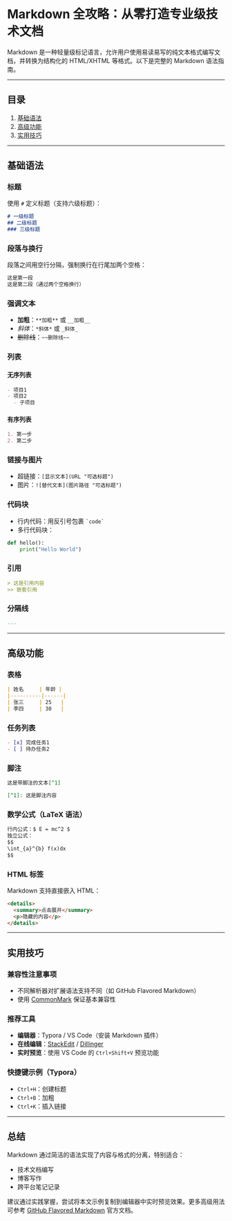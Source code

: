 # Markdown 全攻略：从零打造专业级技术文档

Markdown 是一种轻量级标记语言，允许用户使用易读易写的纯文本格式编写文档，并转换为结构化的 HTML/XHTML 等格式。以下是完整的 Markdown 语法指南。

---

## 目录
1. [基础语法](#基础语法)
2. [高级功能](#高级功能)
3. [实用技巧](#实用技巧)

---

## 基础语法

### 标题
使用 `#` 定义标题（支持六级标题）：
```markdown
# 一级标题
## 二级标题
### 三级标题
```

### 段落与换行
段落之间用空行分隔，强制换行在行尾加两个空格：
```markdown
这是第一段  
这是第二段（通过两个空格换行）
```

### 强调文本
- **加粗**：`**加粗**` 或 `__加粗__`
- *斜体*：`*斜体*` 或 `_斜体_`
- ~~删除线~~：`~~删除线~~`

### 列表
#### 无序列表
```markdown
- 项目1
- 项目2
  - 子项目
```

#### 有序列表
```markdown
1. 第一步
2. 第二步
```

### 链接与图片
- 超链接：`[显示文本](URL "可选标题")`
- 图片：`![替代文本](图片路径 "可选标题")`

### 代码块
- 行内代码：用反引号包裹 `` `code` ``
- 多行代码块：


```python
def hello():
    print("Hello World")
```



### 引用
```markdown
> 这是引用内容
>> 嵌套引用
```

### 分隔线
```markdown
---
```

---

## 高级功能

### 表格
```markdown
| 姓名     | 年龄 |
|----------|------|
| 张三     | 25   |
| 李四     | 30   |
```

### 任务列表
```markdown
- [x] 完成任务1
- [ ] 待办任务2
```

### 脚注
```markdown
这是带脚注的文本[^1]

[^1]: 这是脚注内容
```

### 数学公式（LaTeX 语法）
```markdown
行内公式：$ E = mc^2 $
独立公式：
$$
\int_{a}^{b} f(x)dx
$$
```

### HTML 标签
Markdown 支持直接嵌入 HTML：
```html
<details>
  <summary>点击展开</summary>
  <p>隐藏的内容</p>
</details>
```

---

## 实用技巧

### 兼容性注意事项
- 不同解析器对扩展语法支持不同（如 GitHub Flavored Markdown）
- 使用 [CommonMark](https://commonmark.org/) 保证基本兼容性

### 推荐工具
- **编辑器**：Typora / VS Code（安装 Markdown 插件）
- **在线编辑**：[StackEdit](https://stackedit.io/) / [Dillinger](https://dillinger.io/)
- **实时预览**：使用 VS Code 的 `Ctrl+Shift+V` 预览功能

### 快捷键示例（Typora）
- `Ctrl+H`：创建标题
- `Ctrl+B`：加粗
- `Ctrl+K`：插入链接

---

## 总结
Markdown 通过简洁的语法实现了内容与格式的分离，特别适合：
- 技术文档编写
- 博客写作
- 跨平台笔记记录

建议通过实践掌握，尝试将本文示例复制到编辑器中实时预览效果。更多高级用法可参考 [GitHub Flavored Markdown](https://github.github.com/gfm/) 官方文档。
